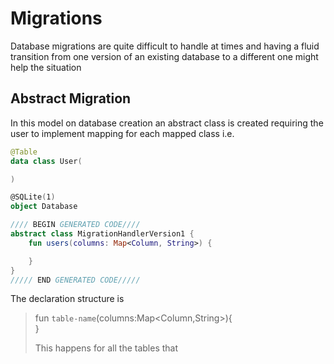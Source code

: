 # Migrations

Database migrations are quite difficult to handle
at times and having a fluid transition from one version
of an existing database to a different one might help the
situation

## Abstract Migration

In this model on database creation
an abstract class is created requiring the user
to implement mapping for each mapped class i.e.

```kotlin
@Table
data class User(

)

@SQLite(1)
object Database

//// BEGIN GENERATED CODE////
abstract class MigrationHandlerVersion1 {
    fun users(columns: Map<Column, String>) {

    }
}
///// END GENERATED CODE/////
```

The declaration structure is
> fun `table-name`(columns:Map<Column,String>){  
> }
>
> This happens for all the tables that
>
